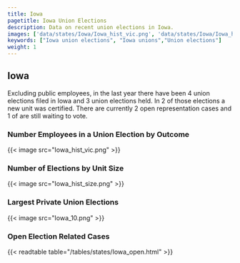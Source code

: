 ```yaml
---
title: Iowa
pagetitle: Iowa Union Elections
description: Data on recent union elections in Iowa.
images: ['data/states/Iowa/Iowa_hist_vic.png', 'data/states/Iowa/Iowa_hist_size.png', 'data/states/Iowa/Iowa_10.png']
keywords: ["Iowa union elections", "Iowa unions","Union elections"]
weight: 1
---
```

##  Iowa

Excluding public employees, in the last year there have been 4 union elections filed in Iowa and 3 union elections held. In 2 of those elections a new unit was certified. There are currently 2 open representation cases and 1 of are still waiting to vote.

### Number Employees in a Union Election by Outcome
{{< image src="Iowa_hist_vic.png" >}}

### Number of Elections by Unit Size
{{< image src="Iowa_hist_size.png" >}}

### Largest Private Union Elections
{{< image src="Iowa_10.png" >}}

### Open Election Related Cases
{{< readtable table="/tables/states/Iowa_open.html" >}}

